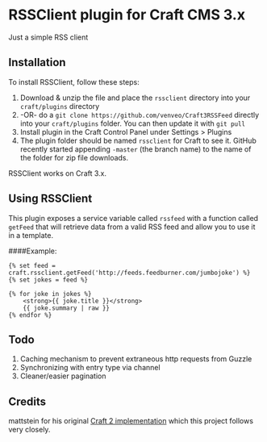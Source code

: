 # RSSClient plugin for Craft CMS 3.x

Just a simple RSS client

## Installation

To install RSSClient, follow these steps:

1. Download & unzip the file and place the `rssclient` directory into your `craft/plugins` directory
2.  -OR- do a `git clone https://github.com/venveo/Craft3RSSFeed` directly into your `craft/plugins` folder.  You can then update it with `git pull`
3. Install plugin in the Craft Control Panel under Settings > Plugins
4. The plugin folder should be named `rssclient` for Craft to see it.  GitHub recently started appending `-master` (the branch name) to the name of the folder for zip file downloads.

RSSClient works on Craft 3.x.

## Using RSSClient
This plugin exposes a service variable called `rssfeed` with a function called `getFeed` that will retrieve data from a valid RSS feed and allow you to use it in a template.

####Example:
```
{% set feed = craft.rssclient.getFeed('http://feeds.feedburner.com/jumbojoke') %}
{% set jokes = feed %}

{% for joke in jokes %}
    <strong>{{ joke.title }}</strong>
    {{ joke.summary | raw }}
{% endfor %}
```

## Todo
1. Caching mechanism to prevent extraneous http requests from Guzzle
2. Synchronizing with entry type via channel
3. Cleaner/easier pagination

## Credits
mattstein for his original [Craft 2 implementation](https://github.com/workingconcept/craft-feeder) which this project follows very closely.

